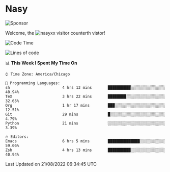 # Nasy

<!--
<p align="center">
<img height="200" src="https://github-readme-stats.vercel.app/api?username=nasyxx&count_private=true&show_icons=true&theme=dracula&include_all_commits=true"/>
<img height="200" src="https://github-readme-stats.vercel.app/api/top-langs/?username=nasyxx&theme=dracula&hide=html,jupyter+notebook&count_private=true&show_icons=true"/>
</p>

  
----------------
-->

![Sponsor](https://img.shields.io/static/v1.svg?label=Sponsor&message=%E2%9D%A4&logo=GitHub&style=flat&color=pink)
 
Welcome, the ![nasyxx visitor counter](https://count.getloli.com/get/@nasyxx?theme=rule34)th vistor!
 
<!--START_SECTION:waka-->
![Code Time](http://img.shields.io/badge/Code%20Time-2%2C565%20hrs%2047%20mins-blue)

![Lines of code](https://img.shields.io/badge/From%20Hello%20World%20I%27ve%20Written-5%20Million%20lines%20of%20code-blue)

📊 **This Week I Spent My Time On** 

```text
⌚︎ Time Zone: America/Chicago

💬 Programming Languages: 
sh                       4 hrs 13 mins       ██████████░░░░░░░░░░░░░░░   40.94% 
TeX                      3 hrs 22 mins       ████████░░░░░░░░░░░░░░░░░   32.65% 
Org                      1 hr 17 mins        ███░░░░░░░░░░░░░░░░░░░░░░   12.51% 
Git                      29 mins             █░░░░░░░░░░░░░░░░░░░░░░░░   4.79% 
Python                   21 mins             ░░░░░░░░░░░░░░░░░░░░░░░░░   3.39%

🔥 Editors: 
Emacs                    6 hrs 5 mins        ██████████████░░░░░░░░░░░   59.06% 
Zsh                      4 hrs 13 mins       ██████████░░░░░░░░░░░░░░░   40.94%

```


 Last Updated on 21/08/2022 06:34:45 UTC
<!--END_SECTION:waka-->

<!-- ![visitors](https://visitor-badge.laobi.icu/badge?page_id=nasyxx.nasyxx) -->
